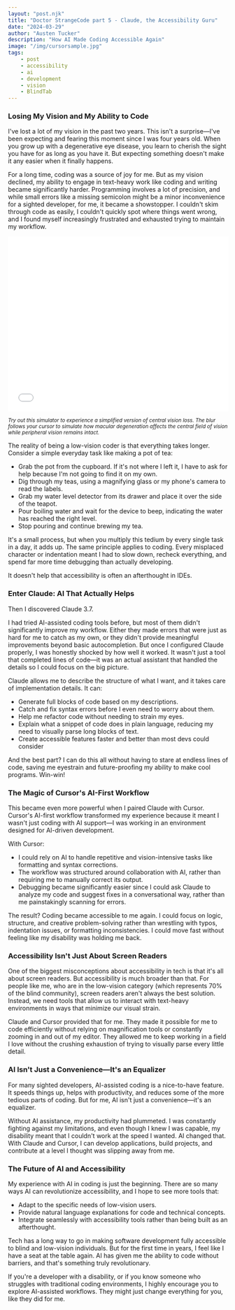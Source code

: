 ```yaml
---
layout: "post.njk"
title: "Doctor StrangeCode part 5 - Claude, the Accessibility Guru"
date: "2024-03-29"
author: "Austen Tucker"
description: "How AI Made Coding Accessible Again"
image: "/img/cursorsample.jpg"
tags: 
    - post
    - accessibility
    - ai 
    - development
    - vision
    - BlindTab
---
```


### Losing My Vision and My Ability to Code

I've lost a lot of my vision in the past two years. This isn't a surprise—I've been expecting and fearing this moment since I was four years old. When you grow up with a degenerative eye disease, you learn to cherish the sight you have for as long as you have it. But expecting something doesn't make it any easier when it finally happens.

For a long time, coding was a source of joy for me. But as my vision declined, my ability to engage in text-heavy work like coding and writing became significantly harder. Programming involves a lot of precision, and while small errors like a missing semicolon might be a minor inconvenience for a sighted developer, for me, it became a showstopper. I couldn't skim through code as easily, I couldn't quickly spot where things went wrong, and I found myself increasingly frustrated and exhausted trying to maintain my workflow.

<iframe 
  src="/vision-simulator/embed.html?img=/img/cursorsample.jpg" 
  width="100%" 
  height="400" 
  frameborder="0" 
  scrolling="no"
  allow="accelerometer; autoplay; encrypted-media; gyroscope; picture-in-picture"
  allowfullscreen>
</iframe>

<small>*Try out this simulator to experience a simplified version of central vision loss. The blur follows your cursor to simulate how macular degeneration affects the central field of vision while peripheral vision remains intact.*</small>

The reality of being a low-vision coder is that everything takes longer. Consider a simple everyday task like making a pot of tea:

- Grab the pot from the cupboard. If it's not where I left it, I have to ask for help because I'm not going to find it on my own.
- Dig through my teas, using a magnifying glass or my phone's camera to read the labels.
- Grab my water level detector from its drawer and place it over the side of the teapot.
- Pour boiling water and wait for the device to beep, indicating the water has reached the right level.
- Stop pouring and continue brewing my tea.

It's a small process, but when you multiply this tedium by every single task in a day, it adds up. The same principle applies to coding. Every misplaced character or indentation meant I had to slow down, recheck everything, and spend far more time debugging than actually developing.

It doesn't help that accessibility is often an afterthought in IDEs. 

### Enter Claude: AI That Actually Helps

Then I discovered Claude 3.7.

I had tried AI-assisted coding tools before, but most of them didn't significantly improve my workflow. Either they made errors that were just as hard for me to catch as my own, or they didn't provide meaningful improvements beyond basic autocompletion. But once I configured Claude properly, I was honestly shocked by how well it worked. It wasn't just a tool that completed lines of code—it was an actual assistant that handled the details so I could focus on the big picture.

Claude allows me to describe the structure of what I want, and it takes care of implementation details. It can:

- Generate full blocks of code based on my descriptions.
- Catch and fix syntax errors before I even need to worry about them.
- Help me refactor code without needing to strain my eyes.
- Explain what a snippet of code does in plain language, reducing my need to visually parse long blocks of text.
- Create accessible features faster and better than most devs could consider

And the best part? I can do this all without having to stare at endless lines of code, saving me eyestrain and future-proofing my ability to make cool programs. Win-win!

### The Magic of Cursor's AI-First Workflow

This became even more powerful when I paired Claude with Cursor. Cursor's AI-first workflow transformed my experience because it meant I wasn't just coding with AI support—I was working in an environment designed for AI-driven development.

With Cursor:

- I could rely on AI to handle repetitive and vision-intensive tasks like formatting and syntax corrections.
- The workflow was structured around collaboration with AI, rather than requiring me to manually correct its output.
- Debugging became significantly easier since I could ask Claude to analyze my code and suggest fixes in a conversational way, rather than me painstakingly scanning for errors.

The result? Coding became accessible to me again. I could focus on logic, structure, and creative problem-solving rather than wrestling with typos, indentation issues, or formatting inconsistencies. I could move fast without feeling like my disability was holding me back.

### Accessibility Isn't Just About Screen Readers

One of the biggest misconceptions about accessibility in tech is that it's all about screen readers. But accessibility is much broader than that. For people like me, who are in the low-vision category (which represents 70% of the blind community), screen readers aren't always the best solution. Instead, we need tools that allow us to interact with text-heavy environments in ways that minimize our visual strain.

Claude and Cursor provided that for me. They made it possible for me to code efficiently without relying on magnification tools or constantly zooming in and out of my editor. They allowed me to keep working in a field I love without the crushing exhaustion of trying to visually parse every little detail.

### AI Isn't Just a Convenience—It's an Equalizer

For many sighted developers, AI-assisted coding is a nice-to-have feature. It speeds things up, helps with productivity, and reduces some of the more tedious parts of coding. But for me, AI isn't just a convenience—it's an equalizer.

Without AI assistance, my productivity had plummeted. I was constantly fighting against my limitations, and even though I knew I was capable, my disability meant that I couldn't work at the speed I wanted. AI changed that. With Claude and Cursor, I can develop applications, build projects, and contribute at a level I thought was slipping away from me.

### The Future of AI and Accessibility

My experience with AI in coding is just the beginning. There are so many ways AI can revolutionize accessibility, and I hope to see more tools that:

- Adapt to the specific needs of low-vision users.
- Provide natural language explanations for code and technical concepts.
- Integrate seamlessly with accessibility tools rather than being built as an afterthought.

Tech has a long way to go in making software development fully accessible to blind and low-vision individuals. But for the first time in years, I feel like I have a seat at the table again. AI has given me the ability to code without barriers, and that's something truly revolutionary.

If you're a developer with a disability, or if you know someone who struggles with traditional coding environments, I highly encourage you to explore AI-assisted workflows. They might just change everything for you, like they did for me. 